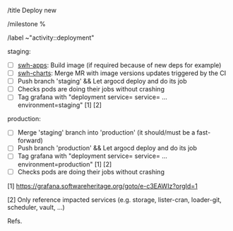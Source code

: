 /title Deploy new <project> <version>

/milestone %<milestone>

/label ~"activity::deployment"

staging:
- [ ] [swh-apps](https://gitlab.softwareheritage.org/swh/infra/swh-apps/-/tree/master/apps?ref_type=heads): Build image (if required because of new deps for example)
- [ ] [swh-charts](https://gitlab.softwareheritage.org/swh/infra/ci-cd/swh-charts/-/merge_requests): Merge MR with image versions updates triggered by the CI
- [ ] Push branch 'staging' && Let argocd deploy and do its job
- [ ] Checks pods are doing their jobs without crashing
- [ ] Tag grafana with "deployment service=<service> service=<service2> ... environment=staging" [1] [2]

production:
- [ ] Merge 'staging' branch into 'production' (it should/must be a fast-forward)
- [ ] Push branch 'production' && Let argocd deploy and do its job
- [ ] Tag grafana with "deployment service=<service> service=<service2> ... environment=production" [1] [2]
- [ ] Checks pods are doing their jobs without crashing

[1] https://grafana.softwareheritage.org/goto/e-c3EAWIz?orgId=1

[2] Only reference impacted services (e.g. storage, lister-cran, loader-git, scheduler, vault, ...)

Refs. <issue>
